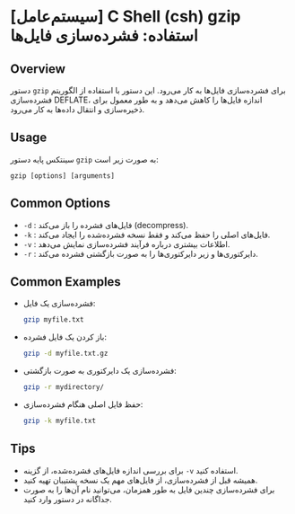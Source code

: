 # [سیستم‌عامل] C Shell (csh) gzip استفاده: فشرده‌سازی فایل‌ها

## Overview
دستور `gzip` برای فشرده‌سازی فایل‌ها به کار می‌رود. این دستور با استفاده از الگوریتم فشرده‌سازی DEFLATE، اندازه فایل‌ها را کاهش می‌دهد و به طور معمول برای ذخیره‌سازی و انتقال داده‌ها به کار می‌رود.

## Usage
سینتکس پایه دستور `gzip` به صورت زیر است:
```
gzip [options] [arguments]
```

## Common Options
- `-d` : فایل‌های فشرده را باز می‌کند (decompress).
- `-k` : فایل‌های اصلی را حفظ می‌کند و فقط نسخه فشرده‌شده را ایجاد می‌کند.
- `-v` : اطلاعات بیشتری درباره فرآیند فشرده‌سازی نمایش می‌دهد.
- `-r` : دایرکتوری‌ها و زیر دایرکتوری‌ها را به صورت بازگشتی فشرده می‌کند.

## Common Examples
- فشرده‌سازی یک فایل:
  ```bash
  gzip myfile.txt
  ```
- باز کردن یک فایل فشرده:
  ```bash
  gzip -d myfile.txt.gz
  ```
- فشرده‌سازی یک دایرکتوری به صورت بازگشتی:
  ```bash
  gzip -r mydirectory/
  ```
- حفظ فایل اصلی هنگام فشرده‌سازی:
  ```bash
  gzip -k myfile.txt
  ```

## Tips
- برای بررسی اندازه فایل‌های فشرده‌شده، از گزینه `-v` استفاده کنید.
- همیشه قبل از فشرده‌سازی، از فایل‌های مهم یک نسخه پشتیبان تهیه کنید.
- برای فشرده‌سازی چندین فایل به طور همزمان، می‌توانید نام آن‌ها را به صورت جداگانه در دستور وارد کنید.